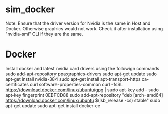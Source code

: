 # sim_docker
Note: Ensure that the driver version for Nvidia is the same in Host and Docker. Otherwise graphics would not work.
      Check it after installation using "nvidia-smi" CLI if they are the same.
      

# Docker
Install docker and latest nvidia card drivers using the followign commands
sudo add-apt-repository ppa:graphics-drivers
sudo apt-get update
sudo apt-get install nvidia-384
sudo apt-get install     apt-transport-https     ca-certificates     curl     software-properties-common
curl -fsSL https://download.docker.com/linux/ubuntu/gpg | sudo apt-key add -
sudo apt-key fingerprint 0EBFCD88
sudo add-apt-repository    "deb [arch=amd64] https://download.docker.com/linux/ubuntu $(lsb_release -cs) stable"
sudo apt-get update
sudo apt-get install docker-ce
